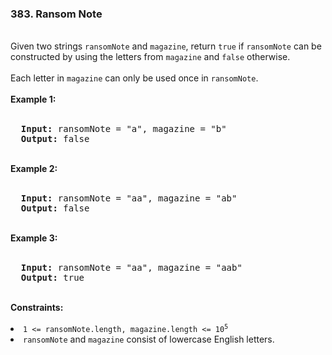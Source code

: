 <h3>383. Ransom Note</h3>
<br>
Given two strings <code>ransomNote</code> and <code>magazine</code>, return <code>true</code> if <code>ransomNote</code> can be constructed by using the letters from <code>magazine</code> and <code>false</code> otherwise.<br>
<br>
Each letter in <code>magazine</code> can only be used once in <code>ransomNote</code>.<br>
<br>
<b>Example 1:</b><br>
<br>
<pre>
  <strong>Input:</strong> ransomNote = "a", magazine = "b"
  <strong>Output:</strong> false
</pre>
<br>
<b>Example 2:</b><br>
<br>
<pre>
  <strong>Input:</strong> ransomNote = "aa", magazine = "ab"
  <strong>Output:</strong> false
</pre>
<br>
<b>Example 3:</b><br>
<br>
<pre>
  <strong>Input:</strong> ransomNote = "aa", magazine = "aab"
  <strong>Output:</strong> true
</pre>
<br>
<b>Constraints:</b><br>
<br>
<li><code>1 <= ransomNote.length, magazine.length <= 10<sup>5</sup></code></li>
<li><code>ransomNote</code> and <code>magazine</code> consist of lowercase English letters.</li>
